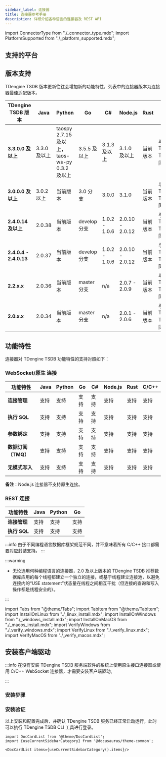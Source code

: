 ```yaml
---
sidebar_label: 连接器
title: 连接器参考手册
description: 详细介绍各种语言的连接器及 REST API
---
```


import ConnectorType from "./_connector_type.mdx";
import PlatformSupported from "./_platform_supported.mdx";

<ConnectorType /> 

## 支持的平台

<PlatformSupported /> 

## 版本支持

TDengine TSDB 版本更新往往会增加新的功能特性，列表中的连接器版本为连接器最佳适配版本。

| **TDengine TSDB 版本**      | **Java**    | **Python**                                  | **Go**       | **C#**        | **Node.js**     | **Rust** | **C/C++**            |
| ---------------------- | ----------- | ------------------------------------------- | ------------ | ------------- | --------------- | -------- | -------------------- |
| **3.3.0.0 及以上**     | 3.3.0 及以上 | taospy 2.7.15 及以上，taos-ws-py 0.3.2 及以上 | 3.5.5 及以上  | 3.1.3 及以上   | 3.1.0 及以上     | 当前版本 | 与 TDengine TSDB 相同版本 |
| **3.0.0.0 及以上**     | 3.0.2 以上   | 当前版本                                    | 3.0 分支     | 3.0.0         | 3.1.0           | 当前版本 | 与 TDengine TSDB 相同版本 |
| **2.4.0.14 及以上**    | 2.0.38      | 当前版本                                    | develop 分支 | 1.0.2 - 1.0.6 | 2.0.10 - 2.0.12 | 当前版本 | 与 TDengine TSDB 相同版本 |
| **2.4.0.4 - 2.4.0.13** | 2.0.37      | 当前版本                                    | develop 分支 | 1.0.2 - 1.0.6 | 2.0.10 - 2.0.12 | 当前版本 | 与 TDengine TSDB 相同版本 |
| **2.2.x.x**           | 2.0.36      | 当前版本                                    | master 分支  | n/a           | 2.0.7 - 2.0.9   | 当前版本 | 与 TDengine TSDB 相同版本 |
| **2.0.x.x**           | 2.0.34      | 当前版本                                    | master 分支  | n/a           | 2.0.1 - 2.0.6   | 当前版本 | 与 TDengine TSDB 相同版本 |

## 功能特性

连接器对 TDengine TSDB 功能特性的支持对照如下：


### WebSocket/原生 连接

| **功能特性**        | **Java** | **Python** | **Go** | **C#** | **Node.js** | **Rust** | **C/C++** |
| ------------------- | -------- | ---------- | ------ | ------ | ----------- | -------- | --------- |
| **连接管理**        | 支持     | 支持       | 支持   | 支持   | 支持        | 支持     | 支持      |
| **执行 SQL**        | 支持     | 支持       | 支持   | 支持   | 支持        | 支持     | 支持      |
| **参数绑定**        | 支持     | 支持       | 支持   | 支持   | 支持        | 支持     | 支持      |
| **数据订阅（TMQ）** | 支持     | 支持       | 支持   | 支持   | 支持        | 支持     | 支持      |
| **无模式写入**      | 支持     | 支持       | 支持   | 支持   | 支持        | 支持     | 支持      |

**备注**：Node.js 连接器不支持原生连接。

### REST 连接

| **功能特性** | **Java** | **Python** | **Go** |
| ------------ | -------- | ---------- | ------ |
| **连接管理** | 支持     | 支持       | 支持   |
| **执行 SQL** | 支持     | 支持       | 支持   |

:::info
由于不同编程语言数据库框架规范不同，并不意味着所有 C/C++ 接口都需要对应封装支持。
:::


:::warning

- 无论选用何种编程语言的连接器，2.0 及以上版本的 TDengine TSDB 推荐数据库应用的每个线程都建立一个独立的连接，或基于线程建立连接池，以避免连接内的“USE statement”状态量在线程之间相互干扰（但连接的查询和写入操作都是线程安全的）。

:::

import Tabs from "@theme/Tabs";
import TabItem from "@theme/TabItem";
import InstallOnLinux from "./_linux_install.mdx";
import InstallOnWindows from "./_windows_install.mdx";
import InstallOnMacOS from "./_macos_install.mdx";
import VerifyWindows from "./_verify_windows.mdx";
import VerifyLinux from "./_verify_linux.mdx";
import VerifyMacOS from "./_verify_macos.mdx";

## 安装客户端驱动

:::info
在没有安装 TDengine TSDB 服务端软件的系统上使用原生接口连接器或使用 C/C++ WebSocket 连接器，才需要安装客户端驱动。

:::

### 安装步骤

<Tabs defaultValue="linux" groupId="os">
  <TabItem value="linux" label="Linux">
    <InstallOnLinux />
  </TabItem>
  <TabItem value="windows" label="Windows">
    <InstallOnWindows />
  </TabItem>
  <TabItem value="macos" label="MacOS">
    <InstallOnMacOS />
  </TabItem>
</Tabs>

### 安装验证

以上安装和配置完成后，并确认 TDengine TSDB 服务已经正常启动运行，此时可以执行 TDengine TSDB CLI 工具进行登录。

<Tabs defaultValue="linux" groupId="os">
  <TabItem value="linux" label="Linux">
    <VerifyLinux />
  </TabItem>
  <TabItem value="windows" label="Windows">
    <VerifyWindows />
  </TabItem>
  <TabItem value="macos" label="MacOS">
    <VerifyMacOS />
  </TabItem>
</Tabs>

```mdx-code-block
import DocCardList from '@theme/DocCardList';
import {useCurrentSidebarCategory} from '@docusaurus/theme-common';

<DocCardList items={useCurrentSidebarCategory().items}/>
```
